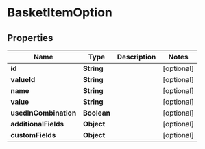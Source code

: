 

# BasketItemOption

## Properties

Name | Type | Description | Notes
------------ | ------------- | ------------- | -------------
**id** | **String** |  |  [optional]
**valueId** | **String** |  |  [optional]
**name** | **String** |  |  [optional]
**value** | **String** |  |  [optional]
**usedInCombination** | **Boolean** |  |  [optional]
**additionalFields** | **Object** |  |  [optional]
**customFields** | **Object** |  |  [optional]




